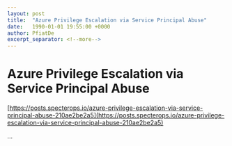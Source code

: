 ```yaml
---
layout: post
title:  "Azure Privilege Escalation via Service Principal Abuse"
date:   1990-01-01 19:55:00 +0000
author: PfiatDe
excerpt_separator: <!--more-->
---
```


# Azure Privilege Escalation via Service Principal Abuse

[https://posts.specterops.io/azure-privilege-escalation-via-service-principal-abuse-210ae2be2a5](https://posts.specterops.io/azure-privilege-escalation-via-service-principal-abuse-210ae2be2a5)

...
<!--more-->
